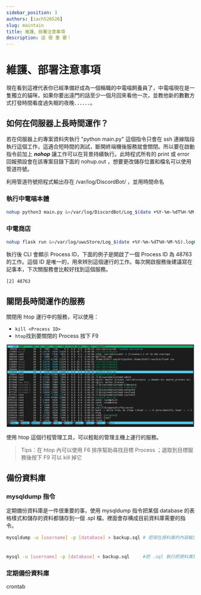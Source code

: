 ```yaml
---
sidebar_position: 3
authors: [iach526526]
slug: maintain
title: 維護、部署注意事項
description: 這 很 重 要！
---
```


# 維護、部署注意事項

現在看到這裡代表你已經準備好成為一個稱職的中電喵飼養員了，中電喵現在是一隻獨立的貓咪，如果你要出遠門的話至少一個月回來看他一次，並教他新的數數方式打發時間看度過失眠的夜晚．．．．．．。

## 如何在伺服器上長時間運作？

若在伺服器上的專案資料夾執行 "python main.py" 這個指令只會在 ssh 連線階段執行這個工作，這適合短時間的測試，斷開終端機後服務就會關閉。所以要在啟動指令前加上 ***nohop*** 讓工作可以在背景持續執行。此時程式所有的 print 或 error 回報預設會在該專案目錄下面的 nohup.out ，想要更改儲存位置和檔名可以使用管道符號。


利用管道符號把程式輸出存在 /var/log/DiscordBot/ ，並用時間命名
### 執行中電喵本體
```bash
nohup python3 main.py &>/var/log/DiscordBot/Log_$(date +%Y-%m-%dT%H-%M-%S).log&
```
### 中電商店
```bash
nohup flask run &>/var/log/uwuStore/Log_$(date +%Y-%m-%dT%H-%M-%S).log&
```
執行後 CLI 會顯示 Process ID，下面的例子是開啟了一個 Process ID 為 48763 的工作。這個 ID 是唯一的，用來辨別這個運行的工作。每次開啟服務後建議寫在記事本，下次關服務會比較好找到這個服務。
```
[2] 48763
```
## 關閉長時間運作的服務

關閉用  htop 運行中的服務，可以使用：
- ```kill <Process ID>```
- ```htop```找到要關閉的 Process 按下 F9

![htop-demo](../../../static/img/htop.png)

使用 htop 這個行程管理工具，可以輕鬆的管理主機上運行的服務。

> Tips：在 htop 內可以使用 F6 排序幫助尋找目標 Process ；選取到目標服務後按下 F9 可以 kill 掉它

## 備份資料庫
### mysqldump 指令
定期備份資料庫是一件很重要的事，使用 mysqldump 指令把某個 database 的表格樣式和儲存的資料都儲存到一個 .spl 檔。裡面會存構成目前資料庫需要的指令。

```bash
mysqldump -u [username] -p [database] > backup.sql # 把現在資料庫的內容輸出成 .sql 檔儲存


mysql -u [username] -p [database] < backup.sql     #把 .sql 執行把資料庫插入備份的資料(要先創好資料庫)
```

### 定期備份資料庫
crontab